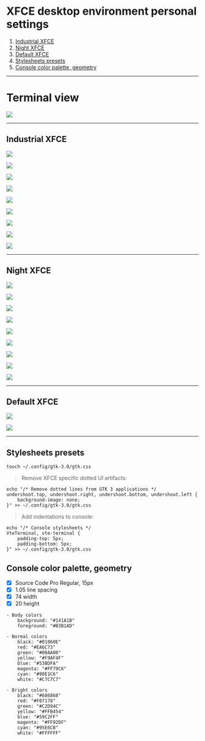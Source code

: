 # XFCE desktop environment personal settings

1. [Industrial XFCE](#industrial-xfce)
2. [Night XFCE](#night-xfce)
3. [Default XFCE](#default-xfce)
4. [Stylesheets presets](#stylesheets-presets)
5. [Console color palette, geometry](#console-color-palette-geometry)

---

# Terminal view

![](show/console.png)

---

## Industrial XFCE

![](show/industrial/desktop.png)

![](show/industrial/explorer.png)

![](show/industrial/htop.png)

![](show/industrial/menu.png)

![](show/industrial/menu-apps.png)

![](show/industrial/notification.png)

![](show/industrial/program.png)

![](show/industrial/screenfetch.png)

![](show/industrial/xfce.png)

---

## Night XFCE

![](show/night/desktop.png)

![](show/night/explorer.png)

![](show/night/htop.png)

![](show/night/menu.png)

![](show/night/menu-apps.png)

![](show/night/notification.png)

![](show/night/program.png)

![](show/night/screenfetch.png)

![](show/night/xfce.png)

---

## Default XFCE

![](show/default/desktop.png)

![](show/default/workspace.png)

---

## Stylesheets presets

```
touch ~/.config/gtk-3.0/gtk.css
```

> Remove XFCE specific dotted UI artifacts:

```
echo "/* Remove dotted lines from GTK 3 applications */
undershoot.top, undershoot.right, undershoot.bottom, undershoot.left {
	background-image: none;
}" >> ~/.config/gtk-3.0/gtk.css
```

> Add indentations to console:
```
echo "/* Console stylesheets */
VteTerminal, vte-terminal {
	padding-top: 5px;
	padding-bottom: 5px;
}" >> ~/.config/gtk-3.0/gtk.css
```

## Console color palette, geometry

- [x] Source Code Pro Regular, 15px
- [x] 1.05 line spacing
- [x] 74 width
- [x] 20 height

```
- Body colors
	background: "#141A1B"
	foreground: "#B3B1AD"

- Normal colors
	black: "#01060E"
	red: "#EA6C73"
	green: "#00AA00"
	yellow: "#F9AF4F"
	blue: "#53BDFA"
	magenta: "#FF79C6"
	cyan: "#90E1C6"
	white: "#C7C7C7"

- Bright colors
	black: "#686868"
	red: "#F07178"
	green: "#C2D94C"
	yellow: "#FFB454"
	blue: "#59C2FF"
	magenta: "#FF92DF"
	cyan: "#95E6CB"
	white: "#FFFFFF"
```